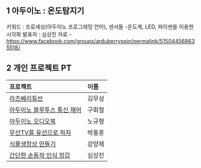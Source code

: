 ## 1 아두이노 : 온도탐지기
키워드 : 프로세싱(아두이노 프로그래밍 언어), 센서들 -온도계, LED, 파이썬을 이용한 시각화
발표자 : 심상진
자료 - https://www.facebook.com/groups/arduberryspin/permalink/515044568635518/

## 2 개인 프로젝트 PT
| 프로젝트	    | 이름   |
|:---	    |:---	   |
|[라즈베리튜브](https://www.facebook.com/groups/arduberryspin/permalink/521132648026710/)|김무성|
|[아두이노 블루투스 통신 제어](https://docs.google.com/file/d/0B9QpFrNSNgCkWjhYbmRSUWxZMk0)|구회철|
|[아두이노 오디오북](https://docs.google.com/file/d/0B8smmaKLE9BNcHdlQVhrRXp6RUU)|노규형|
|[무선TV를 유선으로 하자](https://docs.google.com/presentation/d/1X5oLYGoYx_YZEm76H_UnL3PveYKrB-tjBl69tJfoK9Y)|박홍훈|
|[식물생장상 만들기](https://docs.google.com/document/d/1DlrcxUoqxIY2NqS9rbMes2onmZJ6GS1Lk_e8bcExR3Q)|강양제|
|[간단한 손동작 인식 장갑](https://docs.google.com/presentation/d/1_8RbRhO9gIaFcW1YB1Rb99YqOqrbSzKKIg3tSDF4dw0/)|심상진|